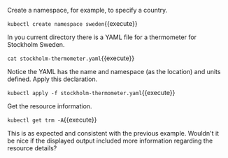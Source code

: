 Create a namespace, for example, to specify a country.

`kubectl create namespace sweden`{{execute}}

In you current directory there is a YAML file for a thermometer for Stockholm Sweden.

`cat stockholm-thermometer.yaml`{{execute}}

Notice the YAML has the name and namespace (as the location) and units defined. Apply this declaration.

`kubectl apply -f stockholm-thermometer.yaml`{{execute}}

Get the resource information.

`kubectl get trm -A`{{execute}}

This is as expected and consistent with the previous example. Wouldn't it be nice if the displayed output included more information regarding the resource details?
